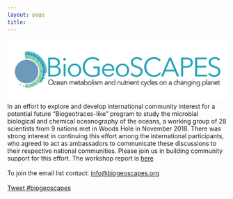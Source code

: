 ```yaml
---
layout: page
title:
---
```

<img src="biogeoscapes-04_cropped.png">

<br>
In an effort to explore and develop international community interest for a potential future “Biogeotraces-like” program to study the microbial biological and chemical oceanography of the oceans, a working group of 28 scientists from 9 nations met in Woods Hole in November 2018. There was strong interest in continuing this effort among the international participants, who agreed to act as ambassadors to communicate these discussions to their respective national communities. Please join us in building community support for this effort. The workshop report is <a href=:https://www.dropbox.com/s/t62amkrfrs491ar/Biogeoscapes%20summary%20vision%20FINAL.pdf?dl=0> here</a><br>
<br>
To join the email list contact: <a href="mailto:info@biogeoscapes.org">info@biogeoscapes.org</a><br>
<br>
<a href="https://twitter.com/intent/tweet?button_hashtag=biogeoscapes&ref_src=twsrc%5Etfw" class="twitter-hashtag-button" data-show-count="false">Tweet #biogeoscapes</a><script async src="https://platform.twitter.com/widgets.js" charset="utf-8"></script>
